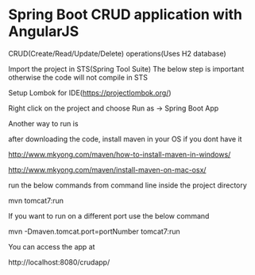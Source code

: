 # Spring Boot CRUD application with AngularJS
CRUD(Create/Read/Update/Delete) operations(Uses H2 database)

Import the project in STS(Spring Tool Suite)
The below step is important otherwise the code will not compile in STS

Setup Lombok for IDE(https://projectlombok.org/)

Right click on the project and choose Run as -> Spring Boot App

Another way to run is 

after downloading the code, install maven in your OS if you dont have it

http://www.mkyong.com/maven/how-to-install-maven-in-windows/

http://www.mkyong.com/maven/install-maven-on-mac-osx/

run the below commands from command line inside the project directory

mvn tomcat7:run

If you want to run on a different port use the below command

mvn -Dmaven.tomcat.port=portNumber tomcat7:run

You can access the app at

http://localhost:8080/crudapp/


